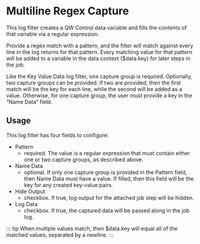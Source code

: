 # Multiline Regex Capture

This log filter creates a QW Control data variable and fills the contents of that variable via a regular expression.

Provide a regex match with a pattern, and the filter will match against every line in the log returns for that pattern. Every matching value for that pattern will be added to a variable in the data context ($data.key) for later steps in the job.

Like the Key Value Data log filter, one capture group is required. Optionally, two capture groups can be provided. If two are provided, then the first match will be the key for each line, while the second will be added as a value. Otherwise, for one capture group, the user must provide a key in the “Name Data” field.

## Usage

This log filter has four fields to configure:

- Pattern
  - required. The value is a regular expression that must contain either one or two capture groups, as described above.
- Name Data
  - optional. If only one capture group is provided in the Pattern field, then Name Data must have a value. If filled, then this field will be the key for any created key-value pairs.
- Hide Output
  - checkbox. If true, log output for the attached job step will be hidden.
- Log Data
  - checkbox. If true, the captured data will be passed along in the job log.

::: tip
When multiple values match, then $data.key will equal all of the matched values, separated by a newline.
:::
